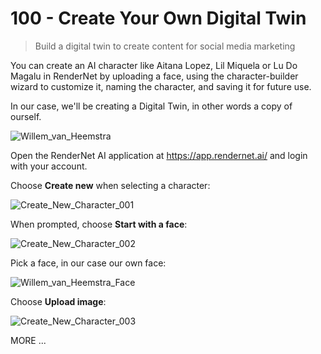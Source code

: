 # 100 - Create Your Own Digital Twin

> Build a digital twin to create content for social media marketing

You can create an AI character like Aitana Lopez, Lil Miquela or Lu Do Magalu in RenderNet by uploading a face, using the character-builder wizard to customize it, naming the character, and saving it for future use.

In our case, we'll be creating a Digital Twin, in other words a copy of ourself.

![Willem_van_Heemstra](https://github.com/user-attachments/assets/c95081cf-13c6-4691-8ae1-29c4a6c7a450)

Open the RenderNet AI application at https://app.rendernet.ai/ and login with your account.

Choose **Create new** when selecting a character:

![Create_New_Character_001](https://github.com/user-attachments/assets/98f3a6d4-fe73-4c45-80e5-55ad98fbde13)

When prompted, choose **Start with a face**:

![Create_New_Character_002](https://github.com/user-attachments/assets/dc8ced75-3014-4764-9878-b3eafe5d24ef)

Pick a face, in our case our own face:

![Willem_van_Heemstra_Face](https://github.com/user-attachments/assets/ccccdc8a-8dd4-40d0-ba93-b122e5778181)

Choose **Upload image**:

![Create_New_Character_003](https://github.com/user-attachments/assets/2b8b78dd-4d5f-4df5-b327-54be20f80099)



MORE ...
